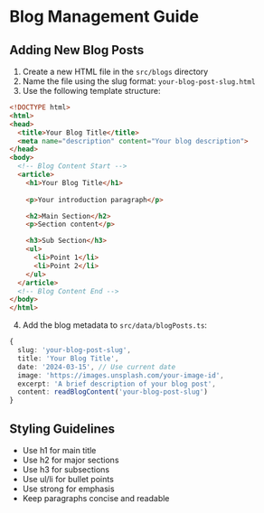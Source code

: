 # Blog Management Guide

## Adding New Blog Posts

1. Create a new HTML file in the `src/blogs` directory
2. Name the file using the slug format: `your-blog-post-slug.html`
3. Use the following template structure:

```html
<!DOCTYPE html>
<html>
<head>
  <title>Your Blog Title</title>
  <meta name="description" content="Your blog description">
</head>
<body>
  <!-- Blog Content Start -->
  <article>
    <h1>Your Blog Title</h1>
    
    <p>Your introduction paragraph</p>

    <h2>Main Section</h2>
    <p>Section content</p>

    <h3>Sub Section</h3>
    <ul>
      <li>Point 1</li>
      <li>Point 2</li>
    </ul>
  </article>
  <!-- Blog Content End -->
</body>
</html>
```

4. Add the blog metadata to `src/data/blogPosts.ts`:

```typescript
{
  slug: 'your-blog-post-slug',
  title: 'Your Blog Title',
  date: '2024-03-15', // Use current date
  image: 'https://images.unsplash.com/your-image-id',
  excerpt: 'A brief description of your blog post',
  content: readBlogContent('your-blog-post-slug')
}
```

## Styling Guidelines

- Use h1 for main title
- Use h2 for major sections
- Use h3 for subsections
- Use ul/li for bullet points
- Use strong for emphasis
- Keep paragraphs concise and readable